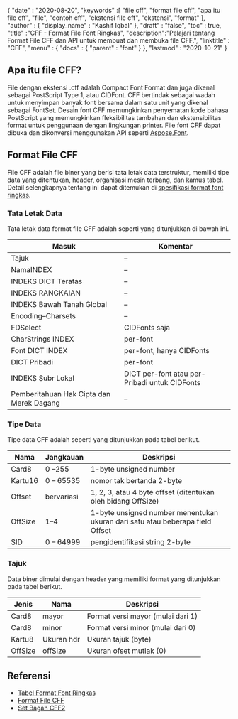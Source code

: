 {
  "date" : "2020-08-20",
  "keywords" :[ "file cff", "format file cff", "apa itu file cff", "file", "contoh cff", "ekstensi file cff", "ekstensi", "format" ],
  "author" : {
    "display_name" : "Kashif Iqbal"
},
  "draft" : "false",
  "toc" : true,
  "title" :"CFF - Format File Font Ringkas",
  "description":"Pelajari tentang Format File CFF dan API untuk membuat dan membuka file CFF.",
  "linktitle" : "CFF",
  "menu" : {
    "docs" : {
      "parent" : "font"
}
},
  "lastmod" : "2020-10-21"
}

## Apa itu file CFF?

File dengan ekstensi .cff adalah Compact Font Format dan juga dikenal sebagai PostScript Type 1, atau CIDFont. CFF bertindak sebagai wadah untuk menyimpan banyak font bersama dalam satu unit yang dikenal sebagai FontSet. Desain font CFF memungkinkan penyematan kode bahasa PostScript yang memungkinkan fleksibilitas tambahan dan ekstensibilitas format untuk penggunaan dengan lingkungan printer. File font CFF dapat dibuka dan dikonversi menggunakan API seperti [Aspose.Font](https://products.aspose.com/font).

## Format File CFF

File CFF adalah file biner yang berisi tata letak data terstruktur, memiliki tipe data yang ditentukan, header, organisasi mesin terbang, dan kamus tabel. Detail selengkapnya tentang ini dapat ditemukan di [spesifikasi format font ringkas](https://learn.microsoft.com/en-us/typography/opentype/spec/cff).

### Tata Letak Data
Tata letak data format file CFF adalah seperti yang ditunjukkan di bawah ini.

|Masuk|Komentar|
---|---|
|Tajuk|–|
|NamaINDEX|–|
|INDEKS DICT Teratas|–|
|INDEKS RANGKAIAN|–|
|INDEKS Bawah Tanah Global|–|
|Encoding–Charsets|–|
|FDSelect|CIDFonts saja|
|CharStrings INDEX|per-font|
|Font DICT INDEX|per-font, hanya CIDFonts|
|DICT Pribadi|per-font|
|INDEKS Subr Lokal|DICT per-font atau per-Pribadi untuk CIDFonts|
|Pemberitahuan Hak Cipta dan Merek Dagang|–|

### Tipe Data

Tipe data CFF adalah seperti yang ditunjukkan pada tabel berikut.

|Nama|Jangkauan|Deskripsi|
---|---|---|
|Card8|0 –255|1-byte unsigned number|
|Kartu16|0 – 65535|nomor tak bertanda 2-byte|
|Offset|bervariasi|1, 2, 3, atau 4 byte offset (ditentukan oleh bidang OffSize)|
|OffSize|1–4|1-byte unsigned number menentukan ukuran dari satu atau beberapa field Offset|
|SID|0 – 64999|pengidentifikasi string 2-byte|

### Tajuk

Data biner dimulai dengan header yang memiliki format yang ditunjukkan pada tabel berikut.

|Jenis|Nama|Deskripsi|
---|---|---|
|Card8|mayor|Format versi mayor (mulai dari 1)|
|Card8|minor|Format versi minor (mulai dari 0)|
|Kartu8|Ukuran hdr| Ukuran tajuk (byte)|
|OffSize|offSize|Ukuran ofset mutlak (0)|

## Referensi

* [Tabel Format Font Ringkas](https://learn.microsoft.com/en-us/typography/opentype/spec/cff)
* [Format File CFF](https://adobe-type-tools.github.io/font-tech-notes/pdfs/5176.CFF.pdf)
* [Set Bagan CFF2](https://learn.microsoft.com/en-us/typography/opentype/spec/cff2charstr)

